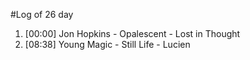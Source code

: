 #Log of 26 day

1. [00:00] Jon Hopkins - Opalescent - Lost in Thought
1. [08:38] Young Magic - Still Life - Lucien
